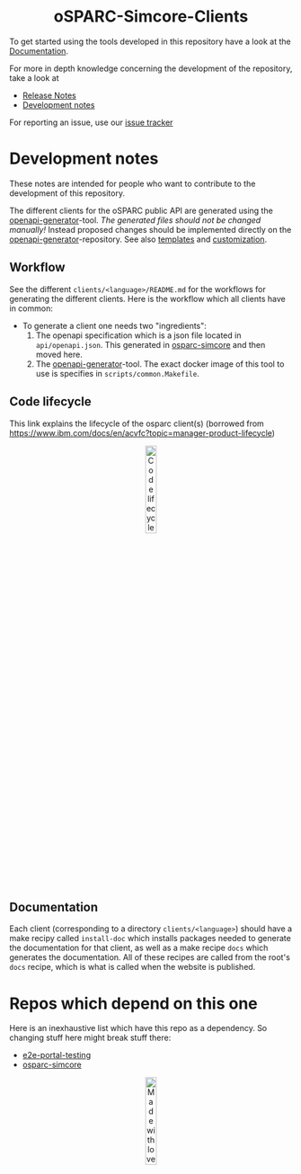 <h1 align="center">oSPARC-Simcore-Clients</h1>

To get started using the tools developed in this repository have a look at the
[Documentation](https://itisfoundation.github.io/osparc-simcore-clients).

For more in depth knowledge concerning the development of the repository, take a look at
- [Release Notes](https://github.com/ITISFoundation/osparc-simcore-clients/releases)
- [Development notes](#development-notes)

For reporting an issue, use our [issue tracker](https://github.com/ITISFoundation/osparc-simcore-clients/issues/new/choose)

# Development notes

These notes are intended for people who want to contribute to the development of this repository.

The different clients for the oSPARC public API are generated using the [openapi-generator](https://github.com/ITISFoundation/openapi-generator)-tool.
*The generated files should not be changed manually!*
Instead proposed changes should be implemented directly on the [openapi-generator](https://github.com/ITISFoundation/openapi-generator)-repository.
See also [templates](https://openapi-generator.tech/docs/templating) and [customization](https://openapi-generator.tech/docs/customization).

## Workflow

See the different `clients/<language>/README.md` for the workflows for generating the different clients. Here is the workflow which all clients have in common:

- To generate a client one needs two "ingredients":
    1. The openapi specification which is a json file located in `api/openapi.json`. This generated in [osparc-simcore](https://github.com/ITISFoundation/osparc-simcore/tree/master/services/api-server) and then moved here.
    2. The [openapi-generator](https://github.com/ITISFoundation/openapi-generator)-tool. The exact docker image of this tool to use is specifies in `scripts/common.Makefile`.

## Code lifecycle
This link explains the lifecycle of the osparc client(s) (borrowed from https://www.ibm.com/docs/en/acvfc?topic=manager-product-lifecycle)
<p align="center">
<a href="https://www.ibm.com/docs/en/acvfc?topic=manager-product-lifecycle" target="_blank">
<image src="https://github.com/ITISFoundation/osparc-simcore-clients/tree/master/docs/_media/code_lifecycle.png.png" alt="Code lifecycle" width="20%" />
</a>
</p>


## Documentation

Each client (corresponding to a directory `clients/<language>`) should have a make recipy called `install-doc` which installs packages needed to generate the documentation for that client, as well as a make recipe `docs` which generates the documentation. All of these recipes are called from the root's `docs` recipe, which is what is called when the website is published.

# Repos which depend on this one

Here is an inexhaustive list which have this repo as a dependency. So changing stuff here might break stuff there:

- [e2e-portal-testing](https://git.speag.com/oSparc/e2e-portal-testing/-/commit/950762bde1a60c7ce23286da9c100150ed6926e4)
- [osparc-simcore](https://github.com/ITISFoundation/osparc-simcore/actions/runs/5319311892/jobs/9631979977)

<p align="center">
<a href="https://www.z43.swiss" target="_blank">
<image src="https://raw.githubusercontent.com/ITISFoundation/osparc-simcore-clients/4e8b18494f3191d55f6692a6a605818aeeb83f95/docs/_media/mwl.png" alt="Made with love (and lots of hard work) at www.z43.swiss" width="20%" />
</a>
</p>
